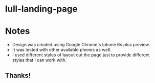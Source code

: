 # lull-landing-page

# Notes
* Design was created using Google Chrome's Iphone 6s plus preview.
* It was tested with other available phones as well.
* I used different styles of layout out the page just to provide different styles that I can work with.

## Thanks!
